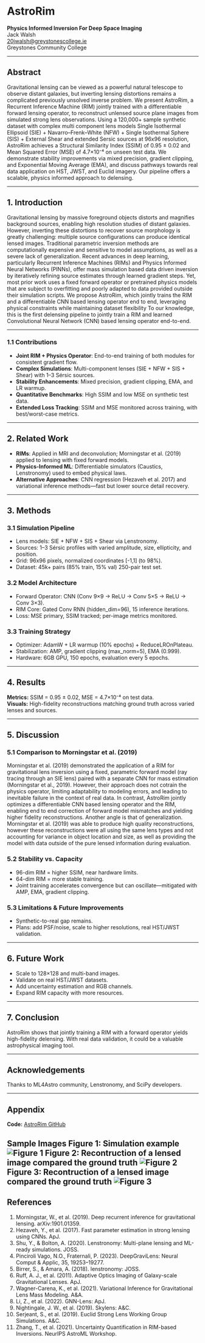 # AstroRim

**Physics Informed Inversion For Deep Space Imaging**  
Jack Walsh  
[20jwalsh@greystonescollege.ie](mailto:20jwalsh@greystonescollege.ie)  
Greystones Community College

---

## Abstract

Gravitational lensing can be viewed as a powerful natural telescope to observe distant galaxies, but inverting lensing distortions remains a complicated previously unsolved inverse problem. We present AstroRim, a Recurrent Inference Machine (RIM) jointly trained with a differentiable forward lensing operator, to reconstruct unlensed source plane images from simulated strong lens observations. Using a 120,000+ sample synthetic dataset with complex multi component lens models Single Isothermal Ellipsoid (SIE) + Navarro–Frenk–White (NFW) + Single Isothermal Sphere (SIS) + External Shear and extended Sersic sources at 96x96 resolution, AstroRim achieves a Structural Similarity Index (SSIM) of 0.95 ± 0.02 and Mean Squared Error (MSE) of 4.7×10⁻⁴ on unseen test data. We demonstrate stability improvements via mixed precision, gradient clipping, and Exponential Moving Average (EMA), and discuss pathways towards real data application on HST, JWST, and Euclid imagery. Our pipeline offers a scalable, physics informed approach to delensing.

---

## 1. Introduction

Gravitational lensing by massive foreground objects distorts and magnifies background sources, enabling high resolution studies of distant galaxies. However, inverting these distortions to recover source morphology is greatly challenging: multiple source configurations can produce identical lensed images. Traditional parametric inversion methods are computationally expensive and sensitive to model assumptions, as well as a severe lack of generalization.
Recent advances in deep learning, particularly Recurrent Inference Machines (RIMs) and Physics Informed Neural Networks (PINNs), offer mass simulation based data driven inversion by iteratively refining source estimates through learned gradient steps. Yet, most prior work uses a fixed forward operator or pretrained physics models that are subject to overfitting and poorly adapted to data provided outside their simulation scripts. We propose AstroRim, which jointly trains the RIM and a differentiable CNN based lensing operator end to end, leveraging physical constraints while maintaining dataset flexibility To our knowledge, this is the first delensing pipeline to jointly train a RIM and learned Convolutional Neural Network (CNN) based lensing operator end-to-end.

---

### 1.1 Contributions

- **Joint RIM + Physics Operator**: End-to-end training of both modules for consistent gradient flow.
- **Complex Simulations**: Multi-component lenses (SIE + NFW + SIS + Shear) with 1–3 Sérsic sources.
- **Stability Enhancements**: Mixed precision, gradient clipping, EMA, and LR warmup.
- **Quantitative Benchmarks**: High SSIM and low MSE on synthetic test data.
- **Extended Loss Tracking**: SSIM and MSE monitored across training, with best/worst-case metrics.

---

## 2. Related Work

- **RIMs**: Applied in MRI and deconvolution; Morningstar et al. (2019) applied to lensing with fixed forward models.
- **Physics-Informed ML**: Differentiable simulators (Caustics, Lenstronomy) used to embed physical laws.
- **Alternative Approaches**: CNN regression (Hezaveh et al. 2017) and variational inference methods—fast but lower source detail recovery.

---

## 3. Methods

### 3.1 Simulation Pipeline
- Lens models: SIE + NFW + SIS + Shear via Lenstronomy.
- Sources: 1–3 Sérsic profiles with varied amplitude, size, ellipticity, and position.
- Grid: 96x96 pixels, normalized coordinates [-1,1] (to 98%).
- Dataset: 45k+ pairs (85% train, 15% val) 250-pair test set.

### 3.2 Model Architecture
- Forward Operator: CNN (Conv 9×9 → ReLU → Conv 5×5 → ReLU → Conv 3×3).
- RIM Core: Gated Conv RNN (hidden_dim=96), 15 inference iterations.
- Loss: MSE primary, SSIM tracked; per-image metrics monitored.

### 3.3 Training Strategy
- Optimizer: AdamW + LR warmup (10% epochs) + ReduceLROnPlateau.
- Stabilization: AMP, gradient clipping (max_norm=5), EMA (0.999).
- Hardware: 6GB GPU, 150 epochs, evaluation every 5 epochs.

---

## 4. Results

**Metrics:** SSIM = 0.95 ± 0.02, MSE = 4.7×10⁻⁴ on test data.  
**Visuals:** High-fidelity reconstructions matching ground truth across varied lenses and sources.

---

## 5. Discussion

### 5.1 Comparison to Morningstar et al. (2019)
Morningstar et al. (2019) demonstrated the application of a RIM for gravitational lens inversion using a fixed, parametric forward model (ray tracing through an SIE lens) paired with a separate CNN for mass estimation (Morningstar et al., 2019). However, their approach does not cotrain the physics operator, limiting adaptability to modeling errors, and leading to inevitable failure in the context of real data. In contrast, AstroRim jointly optimizes a differentiable CNN based lensing operator and the RIM, enabling end to end correction of forward model mismatches and yielding higher fidelity reconstructions. Another angle is that of generalization. Morningstar et al. (2019) was able to produce high quality reconstructions, however these reconstructions were all using the same lens types and not accounting for variance in object location and size, as well as providing the model with data outside of the pure lensed information during evaluation.

### 5.2 Stability vs. Capacity
- 96-dim RIM = higher SSIM, near hardware limits.
- 64-dim RIM = more stable training.
- Joint training accelerates convergence but can oscillate—mitigated with AMP, EMA, gradient clipping.

### 5.3 Limitations & Future Improvements
- Synthetic-to-real gap remains.
- Plans: add PSF/noise, scale to higher resolutions, real HST/JWST validation.

---

## 6. Future Work
- Scale to 128×128 and multi-band images.
- Validate on real HST/JWST datasets.
- Add uncertainty estimation and RGB channels.
- Expand RIM capacity with more resources.

---

## 7. Conclusion
AstroRim shows that jointly training a RIM with a forward operator yields high-fidelity delensing. With real data validation, it could be a valuable astrophysical imaging tool.

---

## Acknowledgements
Thanks to ML4Astro community, Lenstronomy, and SciPy developers.

---

## Appendix
**Code:** [AstroRim GitHub](https://github.com/Mad-At-Line/AstroRim)



**Sample Images** Figure 1: Simulation example ![Figure 1](image_dump/Screenshot_2025-04-29_220437.png) Figure 2: Recontruction of a lensed image compared the ground truth ![Figure 2](image_dump/image_2025-08-13_151914547.png) Figure 3: Recontruction of a lensed image compared the ground truth ![Figure 3](image_dump/image_2025-08-13_152045645.png)
---

## References
1. Morningstar, W., et al. (2019). Deep recurrent inference for gravitational lensing. arXiv:1901.01359.
2. Hezaveh, Y., et al. (2017). Fast parameter estimation in strong lensing using CNNs. ApJ.
3. Shu, Y., & Bolton, A. (2020). Lenstronomy: Multi-plane lensing and ML-ready simulations. JOSS.
4. Pinciroli Vago, N.O., Fraternali, P. (2023). DeepGraviLens: Neural Comput & Applic, 35, 19253–19277.
5. Birrer, S., & Amara, A. (2018). lenstronomy: JOSS.
6. Ruff, A. J., et al. (2011). Adaptive Optics Imaging of Galaxy-scale Gravitational Lenses. ApJ.
7. Wagner-Carena, K., et al. (2021). Variational Inference for Gravitational Lens Mass Modeling. A&A.
8. Li, Z., et al. (2022). GNN-Lens: ApJ.
9. Nightingale, J. W., et al. (2019). Skylens: A&C.
10. Serjeant, S., et al. (2019). Euclid Strong Lens Working Group Simulations. A&C.
11. Zhang, T., et al. (2021). Uncertainty Quantification in RIM-based Inversions. NeurIPS AstroML Workshop.
